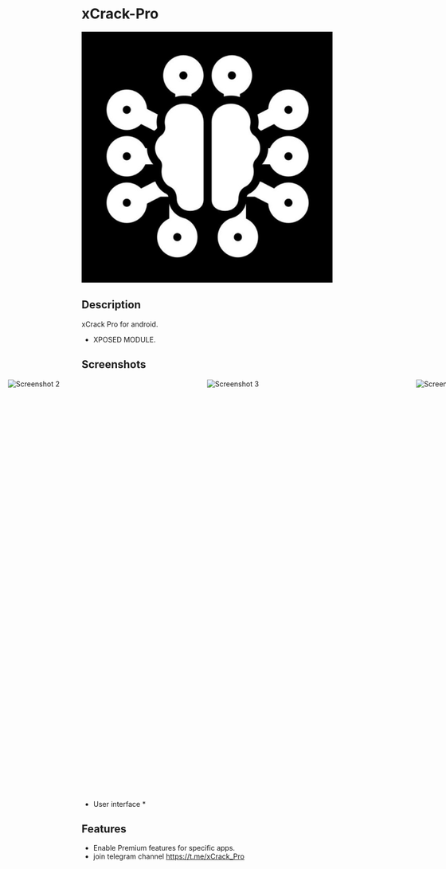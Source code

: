 # xCrack-Pro

![App Logo](logo.png)

## Description
xCrack Pro for android.
- XPOSED MODULE.

## Screenshots
<div style="display: flex; justify-content: center;">
  <img src="pic1.png" alt="Screenshot 1" width="400" height="830" style="margin-right: 20px;">
  <img src="pic2.png" alt="Screenshot 2" width="400" height="830">
  <img src="pic3.png" alt="Screenshot 3" width="400" height="830" style="margin-right: 20px;">
  <img src="pic4.png" alt="Screenshot 4" width="400" height="830">
</div>

* User interface *


## Features
- Enable Premium features for specific apps.
- join telegram channel https://t.me/xCrack_Pro

